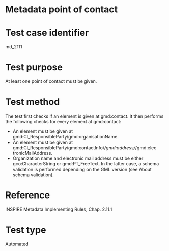 
# Metadata point of contact

# Test case identifier	

md_2111

# Test purpose	

At least one point of contact must be given.

# Test method	

The test first checks if an element is given at gmd:contact. It then performs the following checks for every element at gmd:contact:
*	An element must be given at gmd:CI_ResponsibleParty/gmd:organisationName.
*	An element must be given at gmd:CI_ResponsibleParty/gmd:contactInfo/*/gmd:address/*/gmd:elec tronicMailAddress.
*	Organization name and electronic mail address must be either gco:CharacterString or gmd:PT_FreeText. In the latter case, a schema validation is performed depending on the GML version (see About schema validation).


# Reference	 

INSPIRE Metadata Implementing Rules, Chap. 2.11.1

# Test type	

Automated



